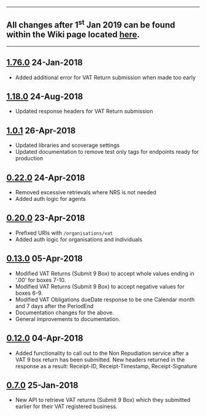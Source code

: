 <hr>

## All changes after 1<sup>st</sup> Jan 2019 can be found within the Wiki page located [here](https://github.com/hmrc/vat-api/wiki/Changelog).

<hr>

## [1.76.0](https://github.com/hmrc/vat-api/releases/tag/v1.76.0) 24-Jan-2018
* Added additional error for VAT Return submission when made too early

## [1.18.0](https://github.com/hmrc/vat-api/releases/tag/v1.18.0) 24-Aug-2018
* Updated response headers for VAT Return submission

## [1.0.1](https://github.com/hmrc/vat-api/releases/tag/v1.0.1) 26-Apr-2018
* Updated libraries and scoverage settings
* Updated documentation to remove test only tags for endpoints ready for production

## [0.22.0](https://github.com/hmrc/vat-api/releases/tag/v0.22.0) 24-Apr-2018

* Removed excessive retrievals where NRS is not needed
* Added auth logic for agents

## [0.20.0](https://github.com/hmrc/vat-api/releases/tag/v0.20.0) 23-Apr-2018

* Prefixed URIs with `/organisations/vat`
* Added auth logic for organisations and individuals

## [0.13.0](https://github.com/hmrc/vat-api/releases/tag/v0.13.0) 05-Apr-2018

* Modified VAT Returns (Submit 9 Box) to accept whole values ending in '.00' for boxes 7-10.
* Modified VAT Returns (Submit 9 Box) to accept negative values for boxes 6-9.
* Modified VAT Obligations dueDate response to be one Calendar month and 7 days after the PeriodEnd
* Documentation changes for the above.
* General improvements to documentation.

## [0.12.0](https://github.com/hmrc/vat-api/releases/tag/v0.12.0) 04-Apr-2018

* Added functionality to call out to the Non Repudiation service after a VAT 9 box return has been submitted. New headers
  returned in the response as a result: Receipt-ID, Receipt-Timestamp, Receipt-Signature

## [0.7.0](https://github.com/hmrc/vat-api/releases/tag/v0.7.0) 25-Jan-2018

* New API to retrieve VAT returns (Submit 9 Box) which they submitted earlier for their VAT registered business.
